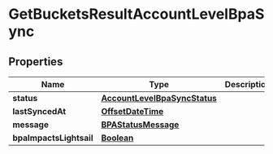 

# GetBucketsResultAccountLevelBpaSync


## Properties

| Name | Type | Description | Notes |
|------------ | ------------- | ------------- | -------------|
|**status** | [**AccountLevelBpaSyncStatus**](AccountLevelBpaSyncStatus.md) |  |  [optional] |
|**lastSyncedAt** | [**OffsetDateTime**](OffsetDateTime.md) |  |  [optional] |
|**message** | [**BPAStatusMessage**](BPAStatusMessage.md) |  |  [optional] |
|**bpaImpactsLightsail** | [**Boolean**](Boolean.md) |  |  [optional] |



